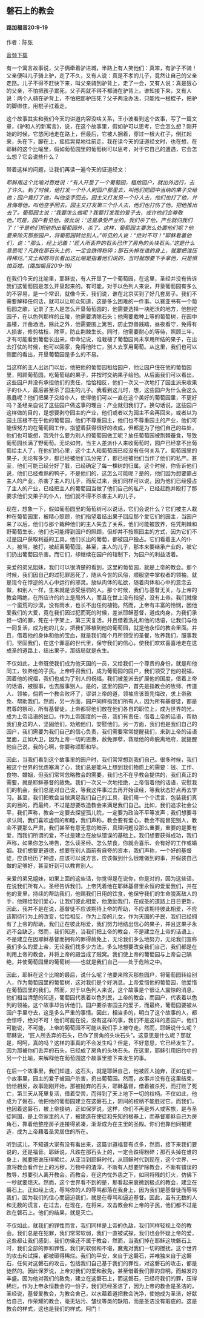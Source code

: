 ﻿## 磐石上的教会

#### 路加福音20:9-19

作者：陈张

[音频下载](https://link.jscdn.cn/1drv/aHR0cHM6Ly8xZHJ2Lm1zL3UvcyFBaW5LWUhaYVJhLW5sUXZDLWo2YW5xNnR2b0xNP2U9dkFvemdS.mp3) 

有一个寓言故事说，父子俩牵着驴进城，半路上有人笑他们：真笨，有驴子不骑！父亲便叫儿子骑上驴，走了不久，又有人说：真是不孝的儿子，竟然让自己的父亲走路。儿子不得不赶快下来，叫父亲骑到驴背上，走了一会，又有人说：真是狠心的父亲，不怕把孩子累死。父子两就不得不都骑在驴背上。谁知接下来，又有人说：两个人骑在驴背上，不怕把那驴压死？父子两没办法，只能找一根棍子，把驴的脚绑住，用棍子扛着走。

这个故事其实和我们今天的讲道内容没啥关系，王小波看到这个故事，写了一篇文章，《驴和人的新寓言》，说，在这个故事里，假如驴可以思考，它会怎么想？刚开始的时候，它悠闲地走在路上，但最后，它被人捆着，穿过一根大杠子，倒扛起来，头在下，脚在上，摇摇晃晃地往前走。我在读今天的证道经文时，也在想，在耶稣的这个比喻里，假如葡萄园里的葡萄树可以思考，对于它自己的遭遇，它会怎么想？它会说些什么？

带着这样的问题，让我们再读一遍今天的证道经文：

*耶稣用这个比喻对百姓说：“有人开垦了一个葡萄园，租给园户，就出外远行，去了许久。到了时候，他打发一个仆人到园户那里去，叫他们把园中当纳的果子交给他；园户竟打了他，叫他空手回去。园主又打发另一个仆人去，他们也打了他，并且侮辱他，叫他空手回去。园主又打发第三个仆人去，他们也打伤了他，把他推出去了。葡萄园主说：‘我要怎么做呢？我要打发我的爱子去，或许他们会尊敬他。’可是，园户看见他，彼此说：‘这是承受产业的。我们杀了他，产业就归我们了！’于是他们把他扔出葡萄园外，杀了。这样，葡萄园主要怎么处置他们呢？他要来除灭那些园户，将葡萄园转给别人。”听见的人说：“绝对不可！”耶稣看着他们，说：“那么，经上记着：‘匠人所丢弃的石头已作了房角的头块石头。’这是什么意思呢？凡跌在那石头上的，一定会跌得粉碎；那石头掉在谁的身上，就要把谁压得稀烂。”文士和祭司长看出这比喻是指着他们说的，当时就想要下手拿他，只是惧怕百姓。(路加福音20:9-19)*

在我们今天的比喻里，耶稣说，有人开垦了一个葡萄园，在这里，圣经并没有告诉我们这葡萄园是怎么开垦起来的。有可能，对于以色列人来说，开垦葡萄园有多么的不容易，是一个常识，就像今天，我们说，谁在北京买到了好几套房子。我们不需要解释任何话，就可以让听众知道，这是多么困难的一件事。以赛亚书有一个葡萄园之歌，记录了主人是怎么开垦葡萄园的，他需要选择一块肥沃的地方，他刨挖园子，在以色列那样的丘陵，他需要清除石头；他需要栽种上等的葡萄树，在园中盖楼，开凿酒池，除此之外，他需要围上篱笆，防止野兽践踏，昼夜看守，免得有人损害，修剪枯枝、除草，防止荆棘生长。同时，他需要耐心的等待，照顾三年，才有可能看到葡萄长出来。申命记说，谁栽植了葡萄园尚未享用所结的果子，在出去打仗的时候，他可以回家，免得他阵亡，别人去享用葡萄。从这里，我们也可以侧面的看出，开垦葡萄园是多么的不易。

当这样的主人出远门以后，他把他的葡萄园租给园户，他让园户住在他的葡萄园里，照顾葡萄园，吃葡萄结的果子，并按时交纳果子给他。从后面我们可以看出，这些园户并没有承担他们的责任，恰恰相反，他们一次又一次地打了园主派来收果子的仆人，最后甚至杀了园主的儿子。我看到这儿时，想，这些园户为什么会这么愚蠢呢？他们把果子交给仆人，使得他们可以一直在这个美好的葡萄园里，不更好吗？圣经亲自说了这些园户做这事的理由：产业就归我们了。换句话说，这些园户这样做的目的，是想要剥夺园主的产业，他们或者以为园主不会再回来，或者以为园主压根不在乎他的葡萄园，他们不尊重园主，他们也不尊重园主的产业，他们可能很努力的在葡萄园工作，指望着获得很好的收成，但都是为了他们自己的益处，他们也可能想，我凭什么要为别人的葡萄园做工呢？放任葡萄园被荆棘蚕食，导致葡萄园长满了野葡萄。无论如何，当主人差派仆人来收葡萄时，园户已经拿不出葡萄给主人了，在他们的心里，这个主人和葡萄园已经没有任何关系了。葡萄园里的果子，无论有多少，都已经被他们瓜分完了，都已经被他们当作了他们的私产。甚至，他们可能已经分好了脏，已经确定了每一棵树的归属。这个时候，你告诉他们说，他们已经煮熟的鸭子，不是他们的，这怎么可能呢？是的，他们因为想要霸占主人的产业，杀害了主人的儿子，而反过来，我们同样可以说，因为他们已经侵占了主人的产业，已经把主人的葡萄园当做了他们自己的私产，已经赶跑并殴打了那要求他们交果子的仆人，他们就不得不杀害主人的儿子。

现在，想象一下，假如葡萄园里的葡萄树可以说话，它们会说什么？它们被主人栽种在葡萄园里，被精心照顾，他们指望着结出果子回应那个爱它们的园主，当园户来了以后，他们与那个栽种他们的主人失去了关系，他们可能被放养，任凭荆棘和野葡萄生长，他们也可能得到园户的照顾，但却并不按照园主的方式，因为它们不过是园户获取利益的工具。他们长出的葡萄，都被园户独占。它们看着主人的仆人，被骂，被打，被赶离葡萄园，甚至，主人的儿子，那本来要继承产业的，被它们扔出葡萄园杀害。而它们，却继续在园户的辖制下，为园户的利益活着。

亲爱的弟兄姐妹，我们可以很清楚的看到，这里的葡萄园，就是上帝的教会。那个时候，我们因自己的过犯罪恶死了，随从今世的风俗，顺服空中掌权者的领袖，就是现今在悖逆的人心中运行的邪灵。放纵肉体的私欲，随着肉体和心中的意念去做，和别人一样，生来就是该受惩罚的人。那个时候，我们与基督无关，与上帝的教会隔绝，在所应许的约上是局外人，而且在世上没有指望，没有上帝。我们就像一个蛮荒的沙漠，没有雨水，也长不出任何植物。然而，上帝有丰富的怜悯，因他爱我们的大爱，竟在我们因过犯而死的时候，差派耶稣基督，道成肉身，为我们承担一切的罪，死在十字架上，第三天复活，并且借着洗礼和他的话语，让我们与他一同复活，成为他的儿女，把我们移植到他的葡萄园，就是他永恒的教会里面。并且，借着他的身体和他的宝血，就是我们每个月所领受的圣餐，牧养我们，服事我们，坚固我们，在这个罪恶的世代里，保守我们的信心，使我们欢欢喜喜地走在这成圣的道路上，结出果子，那结局就是永生。

不仅如此，上帝既使我们成为他天国的一员，又给我们一个尊贵的身份，就是和他同工，牧养他的子民。上帝呼召我们，成为葡萄园的园户，我们领受了他的祝福，因着他的祝福，我们也成为了别人的祝福，我们被差派去扩展他的国度，借着上帝的话语，被服事，也去服事别人。是的，这里的园户，首先是指教会的牧师、传道人、领袖，倘若一个教会败坏了，谬讲上帝的道，领袖应该首先悔改，求上帝赦免、帮助我们。然而，另一方面，园户同样指我们所有人，因为所有基督徒，都是君尊的祭司，所有基督徒，上帝都将他们放在他们各自的职位上，成为世界的光，成为上帝话语的出口。作为上帝国度的一员，我们有责任，借着上帝的话语，帮助我们身边的人，坚固他们，劝勉他们，安慰他们。另一方面，我们也是我们自己的园户，我们需要为我们自己的信心负责，我们需要常常提醒我们，来到上帝的话语里面，正如大卫，因为上帝一切的恩惠，赦免罪孽，救赎他的命脱离地府，就提醒他自己说，我的心啊，你要称颂耶和华。

因此，当我们看到这个故事里的园户时，我们常常想到我们自己。很多时候，我们被这个世界的忧虑塞满了心，我们总是能马上想到我们物质上的需要：钱、工作、食物、婚姻，但我们常常忽略教会的需要，我们也不在乎教会提供的，我们真正的需要，就是耶稣基督的赦免。我们一次又一次地拒绝，上帝借着他的话语，安慰我们的机会，我们总是对自己说，等我这件事过去再开始读经，等我状态好点再去学习。甚至，我们把教会当做满足我们自己的工具，我们用一个个谎言，包装我们真实的目的，而最终，不过是想要改造教会来满足我们自己。比如，我们追求社会公平，我们声称，教会一定要去探望孤儿院，一定要为政治不平等发声；我们想要寻求认同，我们喜欢虚假的和睦，我们声称，教会要有爱心，教会不能冒犯别人，教会不要那么严肃，我们甚至有意无意的暗示，真理问题没那么重要，重要的是要有爱，而我们所谓的爱，不过是建立在放纵错误的基础上。我们想要获得成功，我们声称，如果你怎么祷告，怎么读圣经、怎么禁食，你就会喜乐、会有好的工作或婚姻。我们想要更道德，想要在别人面前有自夸的资本，我们声称，一个好的基督徒，应该经历了神迹，应该可以说方言，应该做到什么很难做到的事，并假装自己做的足够好，甚至好到可以教育别人。

亲爱的弟兄姐妹，如果上面的这些话，你觉得是在说你，你是对的，因为这些话，在说我们所有人。圣经告诉我们，上帝凭着他在耶稣基督里永恒的爱爱我们，并在他的爱里，持续的帮助我们，他赐我们日用的饮食，他保守我们的生命脱离敌人的手，他赐给我们爱心，让我们彼此相爱，他激励我们，在成圣的道路上日日更新，因此，我并不是在说，基督徒不应该期待上帝的帮助，不应该期待彼此相爱，不应该期待行为上的改变，恰恰相反，作为上帝的儿女，作为天国的子民，我们已经拥有了上帝的帮助，我们正在彼此相爱，我们努力地结出信心的果子，并且这果子永远不会缺乏。然而，我们知道，当我们把上帝的教会，不是建立在上帝的话语上，不是建立在因耶稣基督而拥有的罪得赦免上，无论我们多么地努力，无论我们宣称我们多么的爱上帝，无论我们找多少方法，多么地想要改变我们自己，我们都是在利用上帝的教会，并将上帝的殿当成了贼窝。我们使上帝的葡萄园与上帝自己隔绝，并使葡萄园里的葡萄树——也就是我们自己——处于危险之中。

因此，耶稣在这个比喻的最后，说什么呢？他要来除灭那些园户，将葡萄园转给别人，作为葡萄园里的葡萄树，这对我们是个好消息。上帝爱惜他的葡萄园，他爱惜在葡萄园里的我们。然而，对于以色列人来说，这个故事是个很让人震惊的消息，他们相当清楚的知道，葡萄园代表着以色列民，上帝的教会，而园户，代表着以色列的领袖。这个故事却告诉他们，园户要杀害园主的爱子，而最终，葡萄园要被从园户手里夺去，这是多么严重的事情。因此，相当多的，明白了这个故事的人，都会惊呼，绝对不可！他们可能在说，没有这样的事，我们不是这样的恶园户。他们可能说，不可能，上帝的葡萄园不可能从我们手上被夺走。然而，耶稣说什么呢？耶稣说，“匠人所丢弃的石头，已作了房角的头块石头”。这意思是什么呢？那就是，呵呵，真的吗？这样的事真的不会发生吗？但是，不好意思，它已经发生了。因为那被你们丢弃的石头，已经成了房角的头块石头。在这里，耶稣引用旧约中的另一个比喻，来解释他在葡萄园这个故事里接下来发生的事。

在后一个故事里，我们知道，这石头，就是耶稣自己，他被匠人抛弃，正如在前一个故事里，园主的爱子被园户杀害，扔出葡萄园。然而，故事并没有在这里结束，恰恰相反，故事刚刚开始，那被抛弃的石头，耶稣基督，借着被杀死，而打败了死亡，第三天从死里复活，借着受苦，而得到了天上地下一切的权柄。不仅如此，他成为了磐石，他把他的葡萄园建立在这磐石上，阴间的权柄不能胜过它。而我们，也因着这磐石，被上帝接纳，正如保罗说，这样，你们不再是外人或客旅，是与圣徒同国，是上帝家里的人了，被建造在使徒和先知的根基上，而基督耶稣自己为房角石，靠着他整座房子连接得紧凑，渐渐成为在主里的圣殿。你们也靠他同被建造，成为上帝藉着圣灵居住的所在。

听到这儿，不知道大家有没有看出来，这篇讲道福音有点多，然而，接下来我们要说的，还是福音。耶稣说，凡跌在那石头上的，一定会跌得粉碎；那石头掉在谁的身上，就要把谁压得稀烂。从亚当到耶稣时代，从耶稣时代到现在，这个世界，一直将教会看作世上的污秽，万物中的渣滓，不断有人想要铲除教会，不断有错误的教导，想要引人离开教会。而教会，在这内忧外患之下，如同将残的灯火，仿佛下一秒就要熄灭。然而，这个世界看不到的是，那看起来衰微到极点的教会，建立在磐石上。正如经上说，辱骂你的人的辱骂都落在我身上，因为我们是基督徒而辱骂我们，因为我们的信心而逼迫我们，就是在辱骂和逼迫基督。因此，虽有无数的人和无数的谎言，在过去，在现在，在将来，攻击教会和上帝的子民，他们都不过是跌在磐石上。他们的结果，就是灭亡。

不仅如此，就我们的罪性而言，我们同样是上帝的仇敌，我们同样轻视上帝的教会。我们总是在犯罪，我们常常软弱，我们一直被试探，我们也会怀疑上帝的爱，这些都让我们感到，我们仿佛还不属于教会，然而，当我们掉在耶稣这块磐石上时，我们全部的罪和罪性，我们的软弱和不堪，魔鬼对我们一切的搅扰，这个世界的攻击和试探，都被砸得稀烂。我们的平安，来自于这磐石，并唯独来自于这磐石，任何对这磐石的攻击，包括我们自己基于我们的罪性，对这磐石的攻击，都是徒然的。因此保罗说，上帝对我们的爱和赦免，甚至借着我们罪的显明，而越发的丰盛。因为他对我们的赦免，建立在这磐石上，而这磐石，已经将我们的罪，压得稀烂。作为上帝永恒教会的一份子，我们已经圣洁了，因为上帝的教会是圣洁的，圣经说，基督爱教会，为教会舍己，以水藉着道把教会洗净，使她成为圣洁，好献给自己，作荣耀的教会，毫无玷污、皱纹等类的缺陷，而是圣洁没有瑕疵的。这是教会的样式，这也是我们的样式。阿门！

